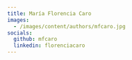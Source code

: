 ```yaml
---
title: María Florencia Caro
images:
  - /images/content/authors/mfcaro.jpg
socials:
  github: mfcaro
  linkedin: florenciacaro
---
```

